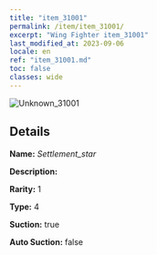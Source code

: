 ```yaml
---
title: "item_31001"
permalink: /item/item_31001/
excerpt: "Wing Fighter item_31001"
last_modified_at: 2023-09-06
locale: en
ref: "item_31001.md"
toc: false
classes: wide
---
```



 ![Unknown_31001](/images/item/Settlement_star_p.png)



## Details

 **Name:** *Settlement_star* 

 **Description:** 

 **Rarity:** 1 

 **Type:** 4 

 **Suction:** true 

 **Auto Suction:** false 


